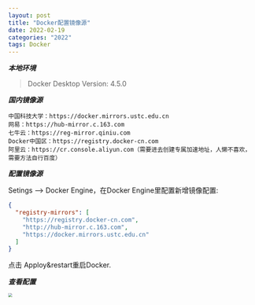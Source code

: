 ```yaml
---
layout: post
title: "Docker配置镜像源"
date: 2022-02-19
categories: "2022"
tags: Docker
---
```


***本地环境***

>Docker Desktop Version: 4.5.0

***国内镜像源***

```text
中国科技大学：https://docker.mirrors.ustc.edu.cn
网易：https://hub-mirror.c.163.com
七牛云：https://reg-mirror.qiniu.com
Docker中国区：https://registry.docker-cn.com
阿里云：https://cr.console.aliyun.com（需要进去创建专属加速地址，人懒不喜欢，需要方法自行百度）
```

***配置镜像源***

Setings --> Docker Engine，在Docker Engine里配置新增镜像配置:
```json
{
  "registry-mirrors": [
    "https://registry.docker-cn.com",
    "http://hub-mirror.c.163.com",
    "https://docker.mirrors.ustc.edu.cn"
  ]
}
```
点击 Apploy&restart重启Docker.

***查看配置***

<img src="{{site.url}}/img/image-20230112103959941.png" style="zoom:50%;" align="left"/>

